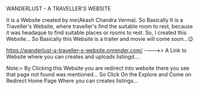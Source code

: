 WANDERLUST - A TRAVELLER'S WEBSITE

It is a Website created by me(Akash Chandra Verma). So Basically It is a Traveller's Website, where traveller's find the suitable room to rest, because it was headaque to find suitable places or rooms to rest. So, I created this Website... So Basically this Website is a trailer and movie will come soon...😉

https://wanderlust-a-traveller-s-website.onrender.com/  ---->>  A Link to Website where you can creates and uploads listingd....

Note:= By Clicking this Website you are redirect into website there you see that page not found was mentioned... So Click On the Explore and Come on Redirect Home Page Where you can creates listings...

